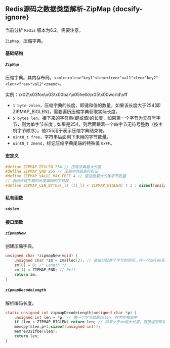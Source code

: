 ## Redis源码之数据类型解析-ZipMap {docsify-ignore}

当前分析 `Redis` 版本为6.2，需要注意。

`ZipMap`，压缩字典。

#### 基础结构

##### `ZipMap`

压缩字典。其内存布局，`<zmlen><len>"key1"<len><free>"val1"<len>"key2"<len><free>"val2"<zmend>`。

实例：\x02\x03foo\x03\x00bar\x05hello\x05\x00world\xff

* `1 byte zmlen`，压缩字典的长度，即键和值的数量，如果该长度大于254(即ZIPMAP_BIGLEN)，需要遍历压缩字典获取实际长度。
* `5 bytes len`，接下来的字符串(键或值)的长度，如果第一个字节为无符号字节，则为单字节长度；如果是254，则后面跟着一个四字节无符号整数（按主机字节顺序）。值255用于表示压缩字典结束符。
* `uint8_t free`，字符串后面剩下未用的字节数量。
* `uint8_t zmend`，标记压缩字典尾端的特殊值 `0xFF`。

#### 宏定义

```c
#define ZIPMAP_BIGLEN 254 // 压缩字典最大长度
#define ZIPMAP_END 255 // 压缩字典结束符标记
#define ZIPMAP_VALUE_MAX_FREE 4 // 值后面最大的尾字节数量
// 返回压缩字典的长度编码的字节数
#define ZIPMAP_LEN_BYTES(_l) (((_l) < ZIPMAP_BIGLEN) ? 1 : sizeof(unsigned int)+1)
```

#### 私有函数
##### `sdslen`

#### 接口函数

##### `zipmapNew`

创建压缩字典。

```c
unsigned char *zipmapNew(void) {
    unsigned char *zm = zmalloc(2); // 直接分配两个字节的空间，存一个zmlen和end
    zm[0] = 0; /* Length */
    zm[1] = ZIPMAP_END; // 0xff
    return zm;
}
```

##### `zipmapDecodeLength`

解析编码长度。

```c
static unsigned int zipmapDecodeLength(unsigned char *p) {
    unsigned int len = *p; // 第一个字节就是zmlen，在内存布局中
    if (len < ZIPMAP_BIGLEN) return len; // 如果小于zm最大长度，直接返回即可，没毛病
    memcpy(&len,p+1,sizeof(unsigned int));
    memrev32ifbe(&len);
    return len;
}
```